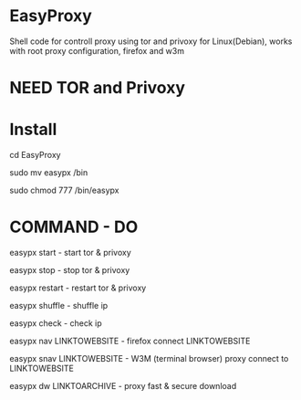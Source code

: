 # EasyProxy
Shell code for controll proxy using tor and privoxy for Linux(Debian), works with root proxy configuration, firefox and w3m

# NEED TOR and Privoxy

# Install

cd EasyProxy



sudo mv easypx /bin




sudo chmod 777 /bin/easypx


# COMMAND  -  DO



easypx start - start tor & privoxy



easypx stop - stop tor & privoxy



easypx restart - restart tor & privoxy



easypx shuffle - shuffle ip



easypx check - check ip




easypx nav LINKTOWEBSITE - firefox connect LINKTOWEBSITE




easypx snav LINKTOWEBSITE - W3M (terminal browser) proxy connect to LINKTOWEBSITE



easypx dw LINKTOARCHIVE - proxy fast & secure download





